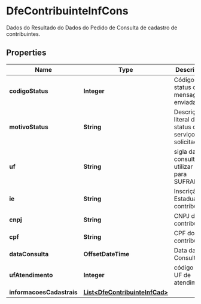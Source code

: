 

# DfeContribuinteInfCons

Dados do Resultado do Dados do Pedido de Consulta de cadastro de contribuintes.

## Properties

| Name | Type | Description | Notes |
|------------ | ------------- | ------------- | -------------|
|**codigoStatus** | **Integer** | Código do status da mensagem enviada. |  |
|**motivoStatus** | **String** | Descrição literal do status do serviço solicitado. |  |
|**uf** | **String** | sigla da UF consultada, utilizar SU para SUFRAMA. |  |
|**ie** | **String** | Inscrição Estadual do contribuinte. |  [optional] |
|**cnpj** | **String** | CNPJ do contribuinte. |  [optional] |
|**cpf** | **String** | CPF do contribuinte. |  [optional] |
|**dataConsulta** | **OffsetDateTime** | Data da Consulta. |  |
|**ufAtendimento** | **Integer** | código da UF de atendimento. |  |
|**informacoesCadastrais** | [**List&lt;DfeContribuinteInfCad&gt;**](DfeContribuinteInfCad.md) |  |  [optional] |



